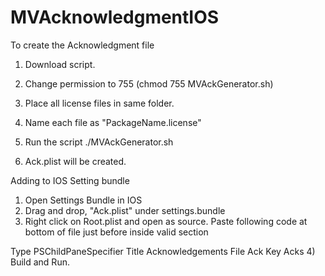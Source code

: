 # MVAcknowledgmentIOS

To create the Acknowledgment file

1) Download script.

2) Change permission to 755 (chmod 755 MVAckGenerator.sh)

3) Place all license files in same folder.
4) Name each file as "PackageName.license"
5) Run the script ./MVAckGenerator.sh
6) Ack.plist will be created.

Adding to IOS Setting bundle
1) Open Settings Bundle in IOS
2) Drag and drop, "Ack.plist" under settings.bundle
3) Right click on Root.plist and open as source.
Paste following code at bottom of file just before inside valid section
 <dict>
            <key>Type</key>
            <string>PSChildPaneSpecifier</string>
            <key>Title</key>
            <string>Acknowledgements</string>
            <key>File</key>
            <string>Ack</string>
            <key>Key</key>
            <string>Acks</string>
        </dict>
4) Build and Run.
